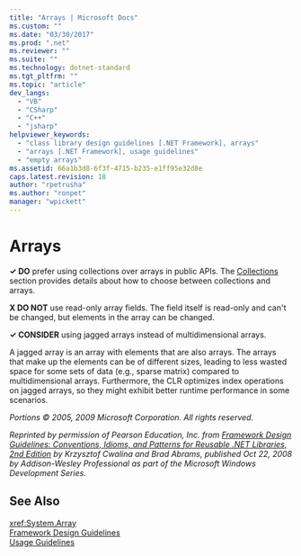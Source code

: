 ```yaml
---
title: "Arrays | Microsoft Docs"
ms.custom: ""
ms.date: "03/30/2017"
ms.prod: ".net"
ms.reviewer: ""
ms.suite: ""
ms.technology: dotnet-standard
ms.tgt_pltfrm: ""
ms.topic: "article"
dev_langs: 
  - "VB"
  - "CSharp"
  - "C++"
  - "jsharp"
helpviewer_keywords: 
  - "class library design guidelines [.NET Framework], arrays"
  - "arrays [.NET Framework], usage guidelines"
  - "empty arrays"
ms.assetid: 66a1b3d8-6f3f-4715-b235-e1ff95e32d8e
caps.latest.revision: 18
author: "rpetrusha"
ms.author: "ronpet"
manager: "wpickett"
---
```

# Arrays
**✓ DO** prefer using collections over arrays in public APIs. The [Collections](../../../docs/standard/design-guidelines/guidelines-for-collections.md) section provides details about how to choose between collections and arrays.  
  
 **X DO NOT** use read-only array fields. The field itself is read-only and can't be changed, but elements in the array can be changed.  
  
 **✓ CONSIDER** using jagged arrays instead of multidimensional arrays.  
  
 A jagged array is an array with elements that are also arrays. The arrays that make up the elements can be of different sizes, leading to less wasted space for some sets of data (e.g., sparse matrix) compared to multidimensional arrays. Furthermore, the CLR optimizes index operations on jagged arrays, so they might exhibit better runtime performance in some scenarios.  
  
 *Portions © 2005, 2009 Microsoft Corporation. All rights reserved.*  
  
 *Reprinted by permission of Pearson Education, Inc. from [Framework Design Guidelines: Conventions, Idioms, and Patterns for Reusable .NET Libraries, 2nd Edition](http://www.informit.com/store/framework-design-guidelines-conventions-idioms-and-9780321545619) by Krzysztof Cwalina and Brad Abrams, published Oct 22, 2008 by Addison-Wesley Professional as part of the Microsoft Windows Development Series.*  
  
## See Also  
 <xref:System.Array>   
 [Framework Design Guidelines](../../../docs/standard/design-guidelines/index.md)   
 [Usage Guidelines](../../../docs/standard/design-guidelines/usage-guidelines.md)